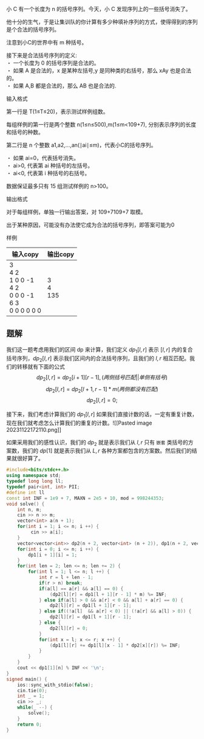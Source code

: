 小 C 有一个长度为 n 的括号序列。今天，小 C 发现序列上的一些括号消失了。  
  
他十分的生气，于是让集训队的你计算有多少种填补序列的方式，使得得到的序列是个合法的括号序列。  
  
注意到小C的世界中有 m 种括号。  
  
接下来是合法括号序列的定义:  
・ 一个长度为 0 的括号序列是合法的。  
・ 如果 A 是合法的，x 是某种左括号,y 是同种类的右括号，那么 xAy 也是合法的。  
・ 如果 A,B 都是合法的，那么 AB 也是合法的.

输入格式

第一行是 T(1≤T≤20)，表示测试样例组数。  
  
每组样例的第一行是两个整数 n(1≤n≤500),m(1≤m<109+7), 分别表示序列的长度和括号的种数。  
  
第二行是 n 个整数 a1​,a2​,…,an​(∣ai​∣≤m)，代表小C的括号序列。  
  
・ 如果 ai​=0，代表括号消失。  
・ ai​>0, 代表第 ai​ 种括号的左括号。  
・ ai​<0, 代表第 i 种括号的右括号。  
  
数据保证最多只有 15 组测试样例的 n>100。

输出格式

对于每组样例，单独一行输出答案，对 109+7109+7 取模。  
  
出于某种原因，可能没有办法使它成为合法的括号序列，即答案可能为0

样例

|输入copy|输出copy|
|---|---|
|3<br>4 2<br>1 0 0 -1<br>4 2<br>0 0 0 -1<br>6 3<br>0 0 0 0 0 0|3<br>4<br>135|

## 题解
我们这一题考虑用我们的区间 dp 来计算，我们定义 $dp_{1}[l,r]$ 表示 $[l,r]$ 内的复合括号序列，$dp_{2}[l,r]$ 表示我们区间内的合法括号序列，且我们的 $l,r$ 相互匹配。我们的转移就有下面的公式
$$
dp_{2}[l,r]=dp_{2}[i+1][r-1],(两侧括号匹配||单侧有括号)
$$
$$
dp_{2}[l,r]=dp_{2}[l+1,r-1]*m(两侧都没有匹配)
$$
$$
dp_{2}[l,r]=0;
$$

接下来，我们考虑计算我们的 $dp_{1}[l,r]$ 如果我们直接计数的话，一定有重复计数，现在我们就考虑怎么计算我们的重复的计数。![[Pasted image 20231122172110.png]]

如果采用我们的感性认识，我们的 $dp_{2}$ 就是表示我们从 $l,r$ 只有 `嵌套` 类括号的方案数，我们的 $dp[1]$ 就是表示我们从 $L,r$ 各种方案都包含的方案数。然后我们的结果就很好算了。
```cpp
#include<bits/stdc++.h>
using namespace std;
typedef long long ll;
typedef pair<int, int> PII;
#define int ll
const int INF = 1e9 + 7, MAXN = 2e5 + 10, mod = 998244353;
void solve() {
    int n, m;
    cin >> n >> m;
    vector<int> a(n + 1);
    for(int i = 1; i <= n; i ++) {
         cin >> a[i];
    }
    vector<vector<int>> dp2(n + 2, vector<int> (n + 2)), dp1(n + 2, vector<int> (n + 2));
    for(int i = 0; i <= n; i ++) {
        dp1[i + 1][i] = 1;
    }
    for(int len = 2; len <= n; len += 2) {
        for(int l = 1; l <= n; l ++) {
            int r = l + len - 1;
            if(r > n) break;
            if(a[l] == a[r] && a[l] == 0) {
                (dp2[l][r] = dp1[l + 1][r - 1] * m) %= INF;
            } else if(a[l] > 0 && a[r] < 0 && a[l] + a[r] == 0) {
                dp2[l][r] = dp1[l + 1][r - 1];
            } else if((!a[l]  && a[r] < 0) || (!a[r] && a[l] > 0)) {
                dp2[l][r] = dp1[l + 1][r - 1];
            } else {
                dp2[l][r] = 0;
            }
            for(int x = l; x <= r; x ++) {
                (dp1[l][r] += dp1[l][x - 1] * dp2[x][r]) %= INF;
            }
        }
    }
    cout << dp1[1][n] % INF << '\n';
}
signed main() {
    ios::sync_with_stdio(false);
    cin.tie(0);
    int _ = 1;
    cin >> _;
    while(_ --) {
        solve();
    }
    return 0;
}
```